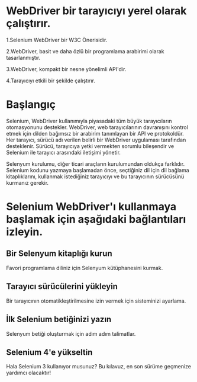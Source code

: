 # WebDriver bir tarayıcıyı yerel olarak çalıştırır.

1.Selenium WebDriver bir W3C Önerisidir.

2.WebDriver, basit ve daha özlü bir programlama arabirimi olarak tasarlanmıştır.

3.WebDriver, kompakt bir nesne yönelimli API'dir.

4.Tarayıcıyı etkili bir şekilde çalıştırır.

# Başlangıç

Selenium, WebDriver kullanımıyla piyasadaki tüm büyük tarayıcıların otomasyonunu destekler. 
WebDriver, web tarayıcılarının davranışını kontrol etmek için dilden bağımsız bir arabirim tanımlayan bir API ve protokoldür.
Her tarayıcı, sürücü adı verilen belirli bir WebDriver uygulaması tarafından desteklenir. 
Sürücü, tarayıcıya yetki vermekten sorumlu bileşendir ve Selenium ile tarayıcı arasındaki iletişimi yönetir.

Selenyum kurulumu, diğer ticari araçların kurulumundan oldukça farklıdır.
Selenium kodunu yazmaya başlamadan önce, seçtiğiniz dil için dil bağlama kitaplıklarını, kullanmak istediğiniz tarayıcıyı ve bu tarayıcının sürücüsünü kurmanız gerekir.

# Selenium WebDriver'ı kullanmaya başlamak için aşağıdaki bağlantıları izleyin.

## Bir Selenyum kitaplığı kurun
Favori programlama diliniz için Selenyum kütüphanesini kurmak.

## Tarayıcı sürücülerini yükleyin
Bir tarayıcının otomatikleştirilmesine izin vermek için sisteminizi ayarlama.

## İlk Selenium betiğinizi yazın
Selenyum betiği oluşturmak için adım adım talimatlar.

## Selenium 4'e yükseltin
Hala Selenium 3 kullanıyor musunuz? Bu kılavuz, en son sürüme geçmenize yardımcı olacaktır!
